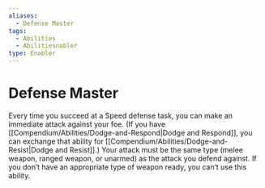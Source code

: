 ```yaml
---
aliases:
  - Defense Master
tags:
  - Abilities
  - Abilitiesnabler
type: Enabler
---
```


# Defense Master

Every time you succeed at a Speed defense task, you can make an immediate attack against your foe. (If you have [[Compendium/Abilities/Dodge-and-Respond|Dodge and Respond]], you can exchange that ability for [[Compendium/Abilities/Dodge-and-Resist|Dodge and Resist]].) Your attack must be the same type (melee weapon, ranged weapon, or unarmed) as the attack you defend against. If you don’t have an appropriate type of weapon ready, you can’t use this ability.
